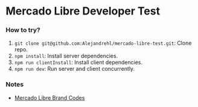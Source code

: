 # Mercado Libre Developer Test

### How to try?

1. `git clone git@github.com:Alejandrehl/mercado-libre-test.git`: Clone repo.
2. `npm install`: Install server dependencies.
3. `npm run clientInstall`: Install client dependencies.
4. `npm run dev`: Run server and client concurrently.

### Notes

- [Mercado Libre Brand Codes](https://brandcolors.net/b/mercadolibre-com)
